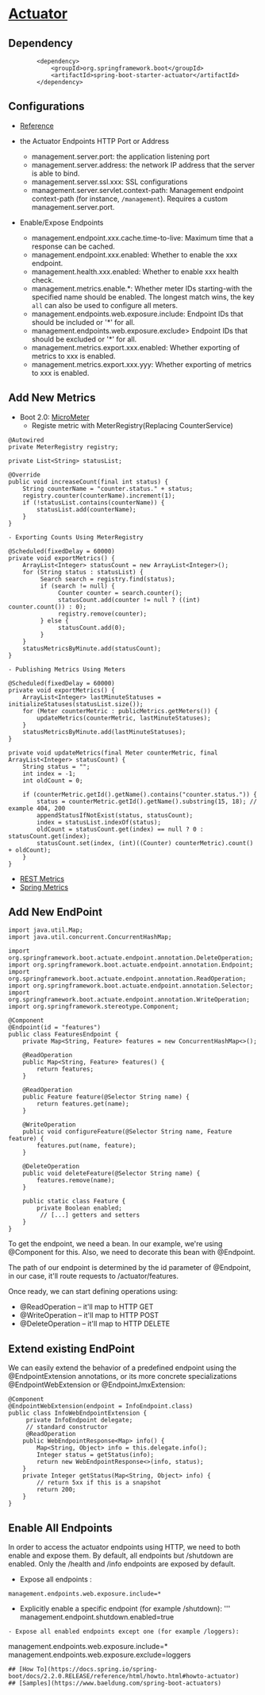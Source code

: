 # [Actuator](https://docs.spring.io/spring-boot/docs/2.2.0.RELEASE/reference/html/production-ready-features.html)
## Dependency
```
		<dependency>
			<groupId>org.springframework.boot</groupId>
			<artifactId>spring-boot-starter-actuator</artifactId>
		</dependency>
```

## Configurations
- [Reference](https://docs.spring.io/spring-boot/docs/2.2.0.RELEASE/reference/html/appendix-application-properties.html#actuator-properties)
- the Actuator Endpoints HTTP Port or Address
    - management.server.port: the application listening port
    - management.server.address: the network IP address that the server is able to bind.
    - management.server.ssl.xxx: SSL configurations
    - management.server.servlet.context-path: Management endpoint context-path (for instance, `/management`). Requires a custom management.server.port.
    
- Enable/Expose Endpoints
    - management.endpoint.xxx.cache.time-to-live: Maximum time that a response can be cached.
    - management.endpoint.xxx.enabled: Whether to enable the xxx endpoint.
    - management.health.xxx.enabled: Whether to enable xxx health check.
    - management.metrics.enable.*: Whether meter IDs starting-with the specified name should be enabled. The longest match wins, the key `all` can also be used to configure all meters.
    - management.endpoints.web.exposure.include: Endpoint IDs that should be included or '*' for all.
    - management.endpoints.web.exposure.exclude> Endpoint IDs that should be excluded or '*' for all.
    - management.metrics.export.xxx.enabled: Whether exporting of metrics to xxx is enabled.
    - management.metrics.export.xxx.yyy: Whether exporting of metrics to xxx is enabled.
    
## Add New Metrics
- Boot 2.0: [MicroMeter](https://www.baeldung.com/micrometer)
    - Registe metric with MeterRegistry(Replacing CounterService)
```
@Autowired
private MeterRegistry registry;
 
private List<String> statusList;
 
@Override
public void increaseCount(final int status) {
    String counterName = "counter.status." + status;
    registry.counter(counterName).increment(1);
    if (!statusList.contains(counterName)) {
        statusList.add(counterName);
    }
}
```
    - Exporting Counts Using MeterRegistry
```
@Scheduled(fixedDelay = 60000)
private void exportMetrics() {
    ArrayList<Integer> statusCount = new ArrayList<Integer>();
    for (String status : statusList) {
         Search search = registry.find(status);
         if (search != null) {
              Counter counter = search.counter();
              statusCount.add(counter != null ? ((int) counter.count()) : 0);
              registry.remove(counter);
         } else {
              statusCount.add(0);
         }
    }
    statusMetricsByMinute.add(statusCount);
}
```
    - Publishing Metrics Using Meters
```
@Scheduled(fixedDelay = 60000)
private void exportMetrics() {
    ArrayList<Integer> lastMinuteStatuses = initializeStatuses(statusList.size()); 
    for (Meter counterMetric : publicMetrics.getMeters()) {
        updateMetrics(counterMetric, lastMinuteStatuses);
    }
    statusMetricsByMinute.add(lastMinuteStatuses);
}
 
private void updateMetrics(final Meter counterMetric, final ArrayList<Integer> statusCount) {
    String status = "";
    int index = -1;
    int oldCount = 0;
 
    if (counterMetric.getId().getName().contains("counter.status.")) {
        status = counterMetric.getId().getName().substring(15, 18); // example 404, 200
        appendStatusIfNotExist(status, statusCount);
        index = statusList.indexOf(status);
        oldCount = statusCount.get(index) == null ? 0 : statusCount.get(index);
        statusCount.set(index, (int)((Counter) counterMetric).count() + oldCount);
    }
}
```
- [REST Metrics](https://www.baeldung.com/spring-rest-api-metrics)
- [Spring Metrics](https://docs.spring.io/spring-metrics/docs/current/public/prometheus)

## Add New EndPoint
```
import java.util.Map;
import java.util.concurrent.ConcurrentHashMap;

import org.springframework.boot.actuate.endpoint.annotation.DeleteOperation;
import org.springframework.boot.actuate.endpoint.annotation.Endpoint;
import org.springframework.boot.actuate.endpoint.annotation.ReadOperation;
import org.springframework.boot.actuate.endpoint.annotation.Selector;
import org.springframework.boot.actuate.endpoint.annotation.WriteOperation;
import org.springframework.stereotype.Component;

@Component
@Endpoint(id = "features")
public class FeaturesEndpoint { 
    private Map<String, Feature> features = new ConcurrentHashMap<>();
 
    @ReadOperation
    public Map<String, Feature> features() {
        return features;
    }
 
    @ReadOperation
    public Feature feature(@Selector String name) {
        return features.get(name);
    }
 
    @WriteOperation
    public void configureFeature(@Selector String name, Feature feature) {
        features.put(name, feature);
    }
 
    @DeleteOperation
    public void deleteFeature(@Selector String name) {
        features.remove(name);
    }
 
    public static class Feature {
        private Boolean enabled;
         // [...] getters and setters 
    }
}
```
To get the endpoint, we need a bean. In our example, we're using @Component for this. Also, we need to decorate this bean with @Endpoint.

The path of our endpoint is determined by the id parameter of @Endpoint, in our case, it'll route requests to /actuator/features.

Once ready, we can start defining operations using:
- @ReadOperation – it'll map to HTTP GET
- @WriteOperation – it'll map to HTTP POST
- @DeleteOperation – it'll map to HTTP DELETE

## Extend existing EndPoint
We can easily extend the behavior of a predefined endpoint using the @EndpointExtension annotations, or its more concrete specializations @EndpointWebExtension or @EndpointJmxExtension:
```
@Component
@EndpointWebExtension(endpoint = InfoEndpoint.class)
public class InfoWebEndpointExtension {
     private InfoEndpoint delegate;
     // standard constructor
     @ReadOperation
    public WebEndpointResponse<Map> info() {
        Map<String, Object> info = this.delegate.info();
        Integer status = getStatus(info);
        return new WebEndpointResponse<>(info, status);
    } 
    private Integer getStatus(Map<String, Object> info) {
        // return 5xx if this is a snapshot
        return 200;
    }
}
```
## Enable All Endpoints
In order to access the actuator endpoints using HTTP, we need to both enable and expose them. 
By default, all endpoints but /shutdown are enabled.  Only the /health and /info endpoints are exposed by default.

- Expose all endpoints :
```
management.endpoints.web.exposure.include=*
```
- Explicitly enable a specific endpoint (for example /shutdown):
'''
management.endpoint.shutdown.enabled=true
```
- Expose all enabled endpoints except one (for example /loggers):
```
management.endpoints.web.exposure.include=*
management.endpoints.web.exposure.exclude=loggers
```
## [How To](https://docs.spring.io/spring-boot/docs/2.2.0.RELEASE/reference/html/howto.html#howto-actuator)
## [Samples](https://www.baeldung.com/spring-boot-actuators)
